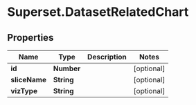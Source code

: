 # Superset.DatasetRelatedChart

## Properties
Name | Type | Description | Notes
------------ | ------------- | ------------- | -------------
**id** | **Number** |  | [optional] 
**sliceName** | **String** |  | [optional] 
**vizType** | **String** |  | [optional] 
